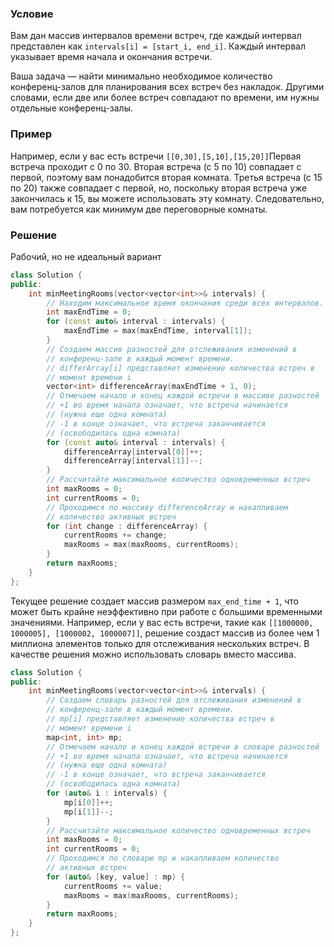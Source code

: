 
### Условие

Вам дан массив интервалов времени встреч, где каждый интервал представлен как `intervals[i] = [start_i, end_i]`. Каждый интервал указывает время начала и окончания встречи.

Ваша задача — найти минимально необходимое количество конференц-залов для планирования всех встреч без накладок. Другими словами, если две или более встреч совпадают по времени, им нужны отдельные конференц-залы.
### Пример

Например, если у вас есть встречи `[[0,30],[5,10],[15,20]]`Первая встреча проходит с 0 по 30. Вторая встреча (с 5 по 10) совпадает с первой, поэтому вам понадобится вторая комната. Третья встреча (с 15 по 20) также совпадает с первой, но, поскольку вторая встреча уже закончилась к 15, вы можете использовать эту комнату. Следовательно, вам потребуется как минимум две переговорные комнаты.
### Решение
Рабочий, но не идеальный вариант
```c++
class Solution {  
public:  
    int minMeetingRooms(vector<vector<int>>& intervals) {  
        // Находим максимальное время окончания среди всех интервалов.
        int maxEndTime = 0;  
        for (const auto& interval : intervals) {  
            maxEndTime = max(maxEndTime, interval[1]);  
        }  
        // Создаем массив разностей для отслеживания изменений в
        // конференц-зале в каждый момент времени.
        // differArray[i] представляет изменение количества встреч в
        // момент времени i        
        vector<int> differenceArray(maxEndTime + 1, 0);  
        // Отмечаем начало и конец каждой встречи в массиве разностей  
        // +1 во время начала означает, что встреча начинается 
        // (нужна еще одна комната)        
        // -1 в конце означает, что встреча заканчивается 
        // (освободилась одна комната)
        for (const auto& interval : intervals) {  
	        differenceArray[interval[0]]++;  
            differenceArray[interval[1]]--;  
        }  
        // Рассчитайте максимальное количество одновременных встреч
        int maxRooms = 0;  
        int currentRooms = 0;  
        // Проходимся по массиву differenceArray и накапливаем
        // количество активных встреч
        for (int change : differenceArray) {  
            currentRooms += change;  
            maxRooms = max(maxRooms, currentRooms);  
        }  
        return maxRooms;  
    }  
};
```

Текущее решение создает массив размером `max_end_time + 1`, что может быть крайне неэффективно при работе с большими временными значениями. Например, если у вас есть встречи, такие как `[[1000000, 1000005], [1000002, 1000007]]`, решение создаст массив из более чем 1 миллиона элементов только для отслеживания нескольких встреч.
В качестве решения можно использовать словарь вместо массива.

```cpp
class Solution {  
public:  
    int minMeetingRooms(vector<vector<int>>& intervals) {   
        // Создаем словарь разностей для отслеживания изменений в
        // конференц-зале в каждый момент времени.
        // mp[i] представляет изменение количества встреч в
        // момент времени i        
        map<int, int> mp;
        // Отмечаем начало и конец каждой встречи в словаре разностей  
        // +1 во время начала означает, что встреча начинается 
        // (нужна еще одна комната)        
        // -1 в конце означает, что встреча заканчивается 
        // (освободилась одна комната)
        for (auto& i : intervals) {  
		    mp[i[0]]++;  
		    mp[i[1]]--;  
		} 
        // Рассчитайте максимальное количество одновременных встреч
        int maxRooms = 0;  
        int currentRooms = 0;  
        // Проходимся по словарю mp и накапливаем количество
        // активных встреч
        for (auto& [key, value] : mp) {  
		    currentRooms += value;  
		    maxRooms = max(maxRooms, currentRooms);  
		}
        return maxRooms;  
    }  
};
```